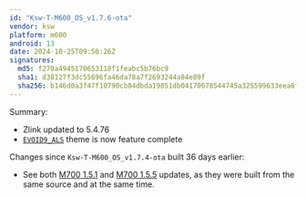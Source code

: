 ```yaml
---
id: "Ksw-T-M600_OS_v1.7.6-ota"
vendor: ksw
platform: m600
android: 13
date: 2024-10-25T09:50:26Z
signatures:
  md5: f270a4945170653118f1feabc5b76bc9
  sha1: d38127f3dc55696fa46da78a7f2693244a84e89f
  sha256: b146d0a3f47f10790cb84dbda19851db04170678544745a325599633eea6f743
---
```

Summary:
- Zlink updated to 5.4.76
- [`EVOID9_ALS`](/headunits/themes/ksw/evoid9_als) theme is now feature complete

Changes since `Ksw-T-M600_OS_v1.7.4-ota` built 36 days earlier:
- See both [M700 1.5.1](/headunits/updates/ksw/m700/ksw-t-m700_os_v151-ota) and [M700 1.5.5](/headunits/updates/ksw/m700/ksw-t-m700_os_v155-ota) updates, as they were built from the same source and at the same time.